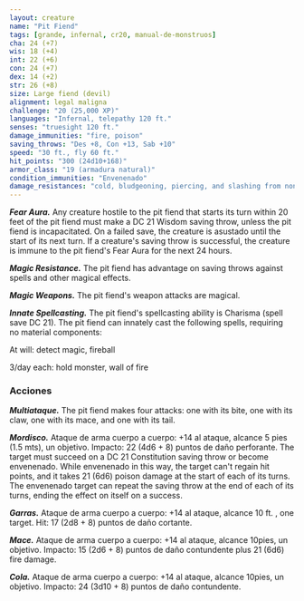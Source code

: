 ```yaml
---
layout: creature
name: "Pit Fiend"
tags: [grande, infernal, cr20, manual-de-monstruos]
cha: 24 (+7)
wis: 18 (+4)
int: 22 (+6)
con: 24 (+7)
dex: 14 (+2)
str: 26 (+8)
size: Large fiend (devil)
alignment: legal maligna
challenge: "20 (25,000 XP)"
languages: "Infernal, telepathy 120 ft."
senses: "truesight 120 ft."
damage_immunities: "fire, poison"
saving_throws: "Des +8, Con +13, Sab +10"
speed: "30 ft., fly 60 ft."
hit_points: "300 (24d10+168)"
armor_class: "19 (armadura natural)"
condition_immunities: "Envenenado"
damage_resistances: "cold, bludgeoning, piercing, and slashing from nonmagical weapons that aren't silvered"
---
```


***Fear Aura.*** Any creature hostile to the pit fiend that starts its turn within 20 feet of the pit fiend must make a DC 21 Wisdom saving throw, unless the pit fiend is incapacitated. On a failed save, the creature is asustado until the start of its next turn. If a creature's saving throw is successful, the creature is immune to the pit fiend's Fear Aura for the next 24 hours.

***Magic Resistance.*** The pit fiend has advantage on saving throws against spells and other magical effects.

***Magic Weapons.*** The pit fiend's weapon attacks are magical.

***Innate Spellcasting.*** The pit fiend's spellcasting ability is Charisma (spell save DC 21). The pit fiend can innately cast the following spells, requiring no material components:

At will: detect magic, fireball

3/day each: hold monster, wall of fire

### Acciones

***Multiataque.*** The pit fiend makes four attacks: one with its bite, one with its claw, one with its mace, and one with its tail.

***Mordisco.*** Ataque de arma cuerpo a cuerpo: +14 al ataque, alcance 5 pies (1.5 mts), un objetivo. Impacto: 22 (4d6 + 8) puntos de daño perforante. The target must succeed on a DC 21 Constitution saving throw or become envenenado. While envenenado in this way, the target can't regain hit points, and it takes 21 (6d6) poison damage at the start of each of its turns. The envenenado target can repeat the saving throw at the end of each of its turns, ending the effect on itself on a success.

***Garras.*** Ataque de arma cuerpo a cuerpo: +14 al ataque, alcance 10 ft. , one target. Hit: 17 (2d8 + 8) puntos de daño cortante.

***Mace.*** Ataque de arma cuerpo a cuerpo: +14 al ataque, alcance 10pies, un objetivo. Impacto: 15 (2d6 + 8) puntos de daño contundente plus 21 (6d6) fire damage.

***Cola.*** Ataque de arma cuerpo a cuerpo: +14 al ataque, alcance 10pies, un objetivo. Impacto: 24 (3d10 + 8) puntos de daño contundente.